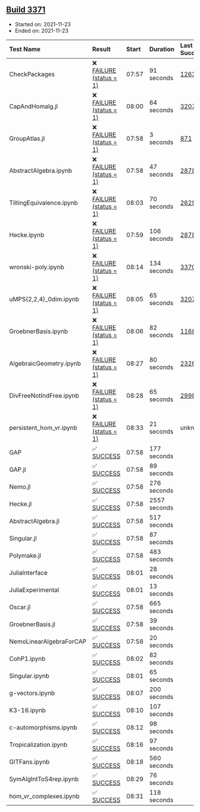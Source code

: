 ## [Build 3371](https://oscarci.mathematik.uni-kl.de/job/oscar-stable/3371/)

* Started on: 2021-11-23
* Ended on: 2021-11-23

| Test Name    | Result | Start | Duration | Last Success | First Failure |
|:-------------|:-------|:------|:---------|:-------------|:--------------|
| CheckPackages | ❌ [FAILURE (status = 1)](https://oscarci.mathematik.uni-kl.de/job/oscar-stable/3371/artifact/logs/build-3371/CheckPackages.log) | 07:57 | 91 seconds | [1263](https://oscarci.mathematik.uni-kl.de/job/oscar-stable/1263/) | [1264](https://oscarci.mathematik.uni-kl.de/job/oscar-stable/1264/) |
| CapAndHomalg.jl | ❌ [FAILURE (status = 1)](https://oscarci.mathematik.uni-kl.de/job/oscar-stable/3371/artifact/logs/build-3371/CapAndHomalg.jl.log) | 08:00 | 64 seconds | [3207](https://oscarci.mathematik.uni-kl.de/job/oscar-stable/3207/) | [3208](https://oscarci.mathematik.uni-kl.de/job/oscar-stable/3208/) |
| GroupAtlas.jl | ❌ [FAILURE (status = 1)](https://oscarci.mathematik.uni-kl.de/job/oscar-stable/3371/artifact/logs/build-3371/GroupAtlas.jl.log) | 07:58 | 3 seconds | [871](https://oscarci.mathematik.uni-kl.de/job/oscar-stable/871/) | [872](https://oscarci.mathematik.uni-kl.de/job/oscar-stable/872/) |
| AbstractAlgebra.ipynb | ❌ [FAILURE (status = 1)](https://oscarci.mathematik.uni-kl.de/job/oscar-stable/3371/artifact/logs/build-3371/AbstractAlgebra.ipynb.log) | 07:58 | 47 seconds | [2878](https://oscarci.mathematik.uni-kl.de/job/oscar-stable/2878/) | [2879](https://oscarci.mathematik.uni-kl.de/job/oscar-stable/2879/) |
| TiltingEquivalence.ipynb | ❌ [FAILURE (status = 1)](https://oscarci.mathematik.uni-kl.de/job/oscar-stable/3371/artifact/logs/build-3371/TiltingEquivalence.ipynb.log) | 08:03 | 70 seconds | [2629](https://oscarci.mathematik.uni-kl.de/job/oscar-stable/2629/) | [2630](https://oscarci.mathematik.uni-kl.de/job/oscar-stable/2630/) |
| Hecke.ipynb | ❌ [FAILURE (status = 1)](https://oscarci.mathematik.uni-kl.de/job/oscar-stable/3371/artifact/logs/build-3371/Hecke.ipynb.log) | 07:59 | 106 seconds | [2878](https://oscarci.mathematik.uni-kl.de/job/oscar-stable/2878/) | [2879](https://oscarci.mathematik.uni-kl.de/job/oscar-stable/2879/) |
| wronski-poly.ipynb | ❌ [FAILURE (status = 1)](https://oscarci.mathematik.uni-kl.de/job/oscar-stable/3371/artifact/logs/build-3371/wronski-poly.ipynb.log) | 08:14 | 134 seconds | [3370](https://oscarci.mathematik.uni-kl.de/job/oscar-stable/3370/) | [3371](https://oscarci.mathematik.uni-kl.de/job/oscar-stable/3371/) |
| uMPS(2,2,4)_0dim.ipynb | ❌ [FAILURE (status = 1)](https://oscarci.mathematik.uni-kl.de/job/oscar-stable/3371/artifact/logs/build-3371/uMPS-2-2-4-_0dim.ipynb.log) | 08:05 | 65 seconds | [3207](https://oscarci.mathematik.uni-kl.de/job/oscar-stable/3207/) | [3208](https://oscarci.mathematik.uni-kl.de/job/oscar-stable/3208/) |
| GroebnerBasis.ipynb | ❌ [FAILURE (status = 1)](https://oscarci.mathematik.uni-kl.de/job/oscar-stable/3371/artifact/logs/build-3371/GroebnerBasis.ipynb.log) | 08:06 | 82 seconds | [1168](https://oscarci.mathematik.uni-kl.de/job/oscar-stable/1168/) | [1169](https://oscarci.mathematik.uni-kl.de/job/oscar-stable/1169/) |
| AlgebraicGeometry.ipynb | ❌ [FAILURE (status = 1)](https://oscarci.mathematik.uni-kl.de/job/oscar-stable/3371/artifact/logs/build-3371/AlgebraicGeometry.ipynb.log) | 08:27 | 80 seconds | [2326](https://oscarci.mathematik.uni-kl.de/job/oscar-stable/2326/) | [2327](https://oscarci.mathematik.uni-kl.de/job/oscar-stable/2327/) |
| DivFreeNotIndFree.ipynb | ❌ [FAILURE (status = 1)](https://oscarci.mathematik.uni-kl.de/job/oscar-stable/3371/artifact/logs/build-3371/DivFreeNotIndFree.ipynb.log) | 08:28 | 65 seconds | [2998](https://oscarci.mathematik.uni-kl.de/job/oscar-stable/2998/) | [2999](https://oscarci.mathematik.uni-kl.de/job/oscar-stable/2999/) |
| persistent_hom_vr.ipynb | ❌ [FAILURE (status = 1)](https://oscarci.mathematik.uni-kl.de/job/oscar-stable/3371/artifact/logs/build-3371/persistent_hom_vr.ipynb.log) | 08:33 | 21 seconds | unknown | unknown |
| GAP | ✅ [SUCCESS](https://oscarci.mathematik.uni-kl.de/job/oscar-stable/3371/artifact/logs/build-3371/GAP.log) | 07:58 | 177 seconds |  |  |
| GAP.jl | ✅ [SUCCESS](https://oscarci.mathematik.uni-kl.de/job/oscar-stable/3371/artifact/logs/build-3371/GAP.jl.log) | 07:58 | 89 seconds |  |  |
| Nemo.jl | ✅ [SUCCESS](https://oscarci.mathematik.uni-kl.de/job/oscar-stable/3371/artifact/logs/build-3371/Nemo.jl.log) | 07:58 | 276 seconds |  |  |
| Hecke.jl | ✅ [SUCCESS](https://oscarci.mathematik.uni-kl.de/job/oscar-stable/3371/artifact/logs/build-3371/Hecke.jl.log) | 07:58 | 2557 seconds |  |  |
| AbstractAlgebra.jl | ✅ [SUCCESS](https://oscarci.mathematik.uni-kl.de/job/oscar-stable/3371/artifact/logs/build-3371/AbstractAlgebra.jl.log) | 07:58 | 517 seconds |  |  |
| Singular.jl | ✅ [SUCCESS](https://oscarci.mathematik.uni-kl.de/job/oscar-stable/3371/artifact/logs/build-3371/Singular.jl.log) | 07:58 | 87 seconds |  |  |
| Polymake.jl | ✅ [SUCCESS](https://oscarci.mathematik.uni-kl.de/job/oscar-stable/3371/artifact/logs/build-3371/Polymake.jl.log) | 07:58 | 483 seconds |  |  |
| JuliaInterface | ✅ [SUCCESS](https://oscarci.mathematik.uni-kl.de/job/oscar-stable/3371/artifact/logs/build-3371/JuliaInterface.log) | 08:01 | 28 seconds |  |  |
| JuliaExperimental | ✅ [SUCCESS](https://oscarci.mathematik.uni-kl.de/job/oscar-stable/3371/artifact/logs/build-3371/JuliaExperimental.log) | 08:01 | 13 seconds |  |  |
| Oscar.jl | ✅ [SUCCESS](https://oscarci.mathematik.uni-kl.de/job/oscar-stable/3371/artifact/logs/build-3371/Oscar.jl.log) | 07:58 | 665 seconds |  |  |
| GroebnerBasis.jl | ✅ [SUCCESS](https://oscarci.mathematik.uni-kl.de/job/oscar-stable/3371/artifact/logs/build-3371/GroebnerBasis.jl.log) | 07:58 | 39 seconds |  |  |
| NemoLinearAlgebraForCAP | ✅ [SUCCESS](https://oscarci.mathematik.uni-kl.de/job/oscar-stable/3371/artifact/logs/build-3371/NemoLinearAlgebraForCAP.log) | 07:58 | 20 seconds |  |  |
| CohP1.ipynb | ✅ [SUCCESS](https://oscarci.mathematik.uni-kl.de/job/oscar-stable/3371/artifact/logs/build-3371/CohP1.ipynb.log) | 08:02 | 82 seconds |  |  |
| Singular.ipynb | ✅ [SUCCESS](https://oscarci.mathematik.uni-kl.de/job/oscar-stable/3371/artifact/logs/build-3371/Singular.ipynb.log) | 08:01 | 65 seconds |  |  |
| g-vectors.ipynb | ✅ [SUCCESS](https://oscarci.mathematik.uni-kl.de/job/oscar-stable/3371/artifact/logs/build-3371/g-vectors.ipynb.log) | 08:07 | 200 seconds |  |  |
| K3-16.ipynb | ✅ [SUCCESS](https://oscarci.mathematik.uni-kl.de/job/oscar-stable/3371/artifact/logs/build-3371/K3-16.ipynb.log) | 08:10 | 107 seconds |  |  |
| c-automorphisms.ipynb | ✅ [SUCCESS](https://oscarci.mathematik.uni-kl.de/job/oscar-stable/3371/artifact/logs/build-3371/c-automorphisms.ipynb.log) | 08:12 | 98 seconds |  |  |
| Tropicalization.ipynb | ✅ [SUCCESS](https://oscarci.mathematik.uni-kl.de/job/oscar-stable/3371/artifact/logs/build-3371/Tropicalization.ipynb.log) | 08:16 | 97 seconds |  |  |
| GITFans.ipynb | ✅ [SUCCESS](https://oscarci.mathematik.uni-kl.de/job/oscar-stable/3371/artifact/logs/build-3371/GITFans.ipynb.log) | 08:18 | 560 seconds |  |  |
| SymAlgIntToS4rep.ipynb | ✅ [SUCCESS](https://oscarci.mathematik.uni-kl.de/job/oscar-stable/3371/artifact/logs/build-3371/SymAlgIntToS4rep.ipynb.log) | 08:29 | 76 seconds |  |  |
| hom_vr_complexes.ipynb | ✅ [SUCCESS](https://oscarci.mathematik.uni-kl.de/job/oscar-stable/3371/artifact/logs/build-3371/hom_vr_complexes.ipynb.log) | 08:31 | 118 seconds |  |  |
